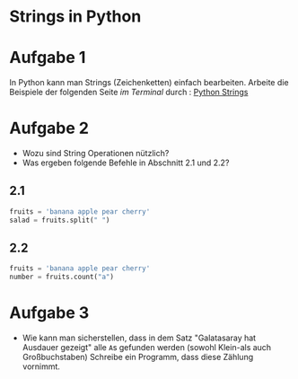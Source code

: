 # Strings in Python
# Aufgabe 1
In Python kann man Strings (Zeichenketten) einfach bearbeiten.
Arbeite die Beispiele der folgenden Seite *im Terminal* durch :
[Python Strings](http://www.learnpython.org/en/Basic_String_Operations)

# Aufgabe 2
* Wozu sind String Operationen nützlich?
* Was ergeben folgende Befehle in Abschnitt 2.1 und 2.2?

## 2.1
```python
fruits = 'banana apple pear cherry'
salad = fruits.split(" ")
```
## 2.2
```python
fruits = 'banana apple pear cherry'
number = fruits.count("a")
```
# Aufgabe 3
* Wie kann man sicherstellen, dass in dem Satz "Galatasaray hat Ausdauer gezeigt" alle `A`s gefunden werden (sowohl Klein-als auch Großbuchstaben)
Schreibe ein Programm, dass diese Zählung vornimmt.
